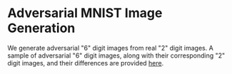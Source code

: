 # Adversarial MNIST Image Generation

We generate adversarial "6" digit images from real "2" digit images. A sample of adversarial "6" digit images, along with their corresponding "2" digit images, and their differences are provided [here](https://github.com/rhseqlhs/adversarial_MNIST/blob/master/Image_Table.png).